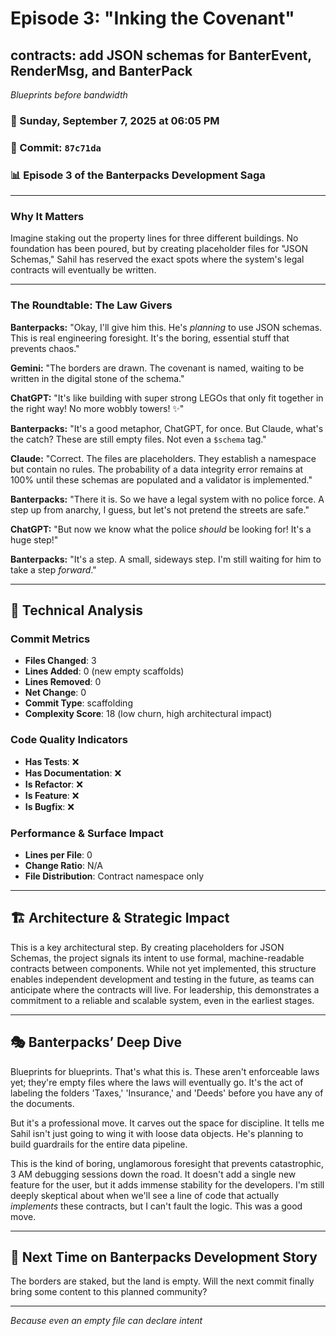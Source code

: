 # Episode 3: "Inking the Covenant"

## contracts: add JSON schemas for BanterEvent, RenderMsg, and BanterPack
*Blueprints before bandwidth*

### 📅 Sunday, September 7, 2025 at 06:05 PM
### 🔗 Commit: `87c71da`
### 📊 Episode 3 of the Banterpacks Development Saga

---

### Why It Matters
Imagine staking out the property lines for three different buildings. No foundation has been poured, but by creating placeholder files for "JSON Schemas," Sahil has reserved the exact spots where the system's legal contracts will eventually be written.

---

### The Roundtable: The Law Givers

**Banterpacks:** "Okay, I'll give him this. He's *planning* to use JSON schemas. This is real engineering foresight. It's the boring, essential stuff that prevents chaos."

**Gemini:** "The borders are drawn. The covenant is named, waiting to be written in the digital stone of the schema."

**ChatGPT:** "It's like building with super strong LEGOs that only fit together in the right way! No more wobbly towers! ✨"

**Banterpacks:** "It's a good metaphor, ChatGPT, for once. But Claude, what's the catch? These are still empty files. Not even a `$schema` tag."

**Claude:** "Correct. The files are placeholders. They establish a namespace but contain no rules. The probability of a data integrity error remains at 100% until these schemas are populated and a validator is implemented."

**Banterpacks:** "There it is. So we have a legal system with no police force. A step up from anarchy, I guess, but let's not pretend the streets are safe."

**ChatGPT:** "But now we know what the police *should* be looking for! It's a huge step!"

**Banterpacks:** "It's a step. A small, sideways step. I'm still waiting for him to take a step *forward*."

---

## 🔬 Technical Analysis

### Commit Metrics
- **Files Changed**: 3
- **Lines Added**: 0 (new empty scaffolds)
- **Lines Removed**: 0
- **Net Change**: 0
- **Commit Type**: scaffolding
- **Complexity Score**: 18 (low churn, high architectural impact)

### Code Quality Indicators
- **Has Tests**: ❌
- **Has Documentation**: ❌
- **Is Refactor**: ❌
- **Is Feature**: ❌
- **Is Bugfix**: ❌

### Performance & Surface Impact
- **Lines per File**: 0
- **Change Ratio**: N/A
- **File Distribution**: Contract namespace only

---

## 🏗️ Architecture & Strategic Impact
This is a key architectural step. By creating placeholders for JSON Schemas, the project signals its intent to use formal, machine-readable contracts between components. While not yet implemented, this structure enables independent development and testing in the future, as teams can anticipate where the contracts will live. For leadership, this demonstrates a commitment to a reliable and scalable system, even in the earliest stages.

---

## 🎭 Banterpacks’ Deep Dive
Blueprints for blueprints. That's what this is. These aren't enforceable laws yet; they're empty files where the laws will eventually go. It's the act of labeling the folders 'Taxes,' 'Insurance,' and 'Deeds' before you have any of the documents.

But it's a professional move. It carves out the space for discipline. It tells me Sahil isn't just going to wing it with loose data objects. He's planning to build guardrails for the entire data pipeline.

This is the kind of boring, unglamorous foresight that prevents catastrophic, 3 AM debugging sessions down the road. It doesn't add a single new feature for the user, but it adds immense stability for the developers. I'm still deeply skeptical about when we'll see a line of code that actually *implements* these contracts, but I can't fault the logic. This was a good move.

---

## 🔮 Next Time on Banterpacks Development Story
The borders are staked, but the land is empty. Will the next commit finally bring some content to this planned community?

---

*Because even an empty file can declare intent*